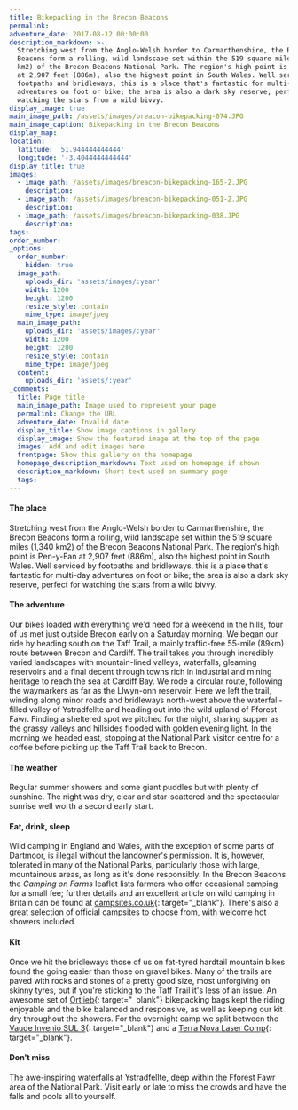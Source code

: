 ```yaml
---
title: Bikepacking in the Brecon Beacons
permalink:
adventure_date: 2017-08-12 00:00:00
description_markdown: >-
  Stretching west from the Anglo-Welsh border to Carmarthenshire, the Brecon
  Beacons form a rolling, wild landscape set within the 519 square miles (1,340
  km2) of the Brecon Beacons National Park. The region's high point is Pen-y-Fan
  at 2,907 feet (886m), also the highest point in South Wales. Well serviced by
  footpaths and bridleways, this is a place that's fantastic for multi-day
  adventures on foot or bike; the area is also a dark sky reserve, perfect for
  watching the stars from a wild bivvy.
display_image: true
main_image_path: /assets/images/breacon-bikepacking-074.JPG
main_image_caption: Bikepacking in the Brecon Beacons
display_map:
location:
  latitude: '51.944444444444'
  longitude: '-3.4044444444444'
display_title: true
images:
  - image_path: /assets/images/breacon-bikepacking-165-2.JPG
    description:
  - image_path: /assets/images/breacon-bikepacking-051-2.JPG
    description:
  - image_path: /assets/images/breacon-bikepacking-038.JPG
    description:
tags:
order_number:
_options:
  order_number:
    hidden: true
  image_path:
    uploads_dir: 'assets/images/:year'
    width: 1200
    height: 1200
    resize_style: contain
    mime_type: image/jpeg
  main_image_path:
    uploads_dir: 'assets/images/:year'
    width: 1200
    height: 1200
    resize_style: contain
    mime_type: image/jpeg
  content:
    uploads_dir: 'assets/:year'
_comments:
  title: Page title
  main_image_path: Image used to represent your page
  permalink: Change the URL
  adventure_date: Invalid date
  display_title: Show image captions in gallery
  display_image: Show the featured image at the top of the page
  images: Add and edit images here
  frontpage: Show this gallery on the homepage
  homepage_description_markdown: Text used on homepage if shown
  description_markdown: Short text used on summary page
  tags:
---
```


#### The place

Stretching west from the Anglo-Welsh border to Carmarthenshire, the Brecon Beacons form a rolling, wild landscape set within the 519 square miles (1,340 km2) of the Brecon Beacons National Park. The region's high point is Pen-y-Fan at 2,907 feet (886m), also the highest point in South Wales. Well serviced by footpaths and bridleways, this is a place that's fantastic for multi-day adventures on foot or bike; the area is also a dark sky reserve, perfect for watching the stars from a wild bivvy.

#### The adventure

Our bikes loaded with everything we'd need for a weekend in the hills, four of us met just outside Brecon early on a Saturday morning. We began our ride by heading south on the Taff Trail, a mainly traffic-free 55-mile (89km) route between Brecon and Cardiff. The trail takes you through incredibly varied landscapes with mountain-lined valleys, waterfalls, gleaming reservoirs and a final decent through towns rich in industrial and mining heritage to reach the sea at Cardiff Bay. We rode a circular route, following the waymarkers as far as the Llwyn-onn reservoir. Here we left the trail, winding along minor roads and bridleways north-west above the waterfall-filled valley of Ystradfellte and heading out into the wild upland of Fforest Fawr. Finding a sheltered spot we pitched for the night, sharing supper as the grassy valleys and hillsides flooded with golden evening light. In the morning we headed east, stopping at the National Park visitor centre for a coffee before picking up the Taff Trail back to Brecon.&nbsp;

#### The weather

Regular summer showers and some giant puddles but with plenty of sunshine. The night was dry, clear and star-scattered and the spectacular sunrise well worth a second early start.

#### Eat, drink, sleep

Wild camping in England and Wales, with the exception of some parts of Dartmoor, is illegal without the landowner's permission. It is, however, tolerated in many of the National Parks, particularly those with large, mountainous areas, as long as it's done responsibly. In the Brecon Beacons the *Camping on Farms* leaflet lists farmers who offer occasional camping for a small fee; further details and an excellent article on wild camping in Britain can be found at&nbsp;[campsites.co.uk](https://www.campsites.co.uk/guides/wild-camping/wild-camping-in-england-and-wales){: target="_blank"}. There's also a great selection of official campsites to choose from, with welcome hot showers included.

#### Kit

Once we hit the bridleways those of us on fat-tyred hardtail mountain bikes found the going easier than those on gravel bikes. Many of the trails are paved with rocks and stones of a pretty good size, most unforgiving on skinny tyres, but if you're sticking to the Taff Trail it's less of an issue. An awesome set of&nbsp;[Ortlieb](https://www.ortlieb.com/us/products/bikepacking){: target="_blank"}&nbsp;bikepacking bags kept the riding enjoyable and the bike balanced and responsive, as well as keeping our kit dry throughout the showers. For the overnight camp we split between the [Vaude Invenio SUL 3](https://www.vaude.com/en-GB/Products/Activity/Best-in-Test/Invenio-SUL-3P?number=124861820){: target="_blank"}&nbsp;and a [Terra Nova Laser Comp](https://www.terra-nova.co.uk/tents-and-spares/all-tents/laser-competition-1-tent-ss16/){: target="_blank"}.

#### Don't miss

The awe-inspiring waterfalls at Ystradfellte, deep within the Fforest Fawr area of the National Park. Visit early or late to miss the crowds and have the falls and pools all to yourself.